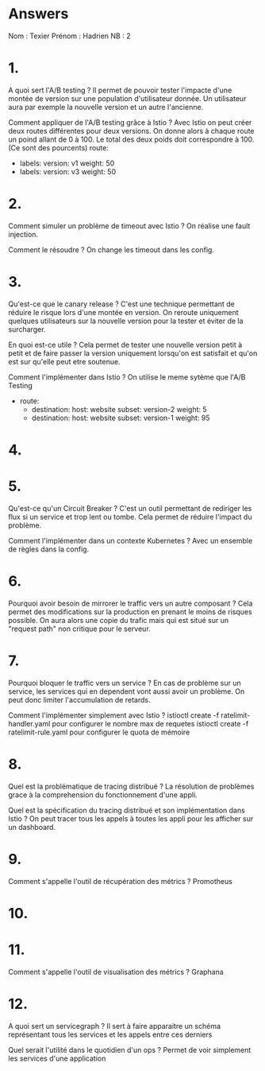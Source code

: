 # Answers

Nom : Texier 
Prénom : Hadrien
NB : 2

# 1.
A quoi sert l'A/B testing ?
Il permet de pouvoir tester l'impacte d'une montée de version sur une population d'utilisateur
donnée. Un utilisateur aura par exemple la nouvelle version et un autre l'ancienne.

Comment appliquer de l'A/B testing grâce à Istio ?
Avec Istio on peut créer deux routes différentes pour deux versions. On donne alors à chaque route un poind allant de 0 à 100. Le total des deux poids doit correspondre à 100.
(Ce sont des pourcents)
route:
  - labels:
      version: v1
    weight: 50
  - labels:
      version: v3
    weight: 50

# 2.
Comment simuler un problème de timeout avec Istio ?
On réalise une fault injection.

Comment le résoudre ?
On change les timeout dans les config.

# 3.
Qu'est-ce que le canary release ?
C'est une technique permettant de réduire le risque lors d'une montée en version. On reroute 
uniquement quelques utilisateurs sur la nouvelle version pour la tester et éviter de la surcharger.

En quoi est-ce utile ?
Cela permet de tester une nouvelle version petit à petit et de faire passer la version uniquement
lorsqu'on est satisfait et qu'on est sur qu'elle peut etre soutenue.

Comment l'implémenter dans Istio ?
On utilise le meme sytème que l'A/B Testing
- route:
    - destination:
        host: website
        subset: version-2
      weight: 5
    - destination:
        host: website
        subset: version-1
      weight: 95
# 4.

# 5.
Qu'est-ce qu'un Circuit Breaker ?
C'est un outil permettant de rediriger les flux si un service et trop lent ou tombe.
Cela permet de réduire l'impact du problème.

Comment l'implémenter dans un contexte Kubernetes ?
Avec un ensemble de règles dans la config.

# 6.
Pourquoi avoir besoin de mirrorer le traffic vers un autre composant ?
Cela permet des modifications sur la production en prenant le moins de risques possible.
On aura alors une copie du trafic mais qui est situé sur un "request path" non critique pour
le serveur.

# 7.
Pourquoi bloquer le traffic vers un service ?
En cas de problème sur un service, les services qui en dependent vont aussi avoir un problème.
On peut donc limiter l'accumulation de retards.

Comment l'implémenter simplement avec Istio ?
istioctl create -f ratelimit-handler.yaml pour configurer le nombre max de requetes
istioctl create -f ratelimit-rule.yaml pour configurer le quota de mémoire

# 8.
Quel est la problématique de tracing distribué ?
La résolution de problèmes grace à la comprehension du fonctionnement d'une appli.

Quel est la spécification du tracing distribué et son implémentation dans Istio ?
On peut tracer tous les appels à toutes les appli pour les afficher sur un dashboard.

# 9.
Comment s'appelle l'outil de récupération des métrics ?
Promotheus

# 10.

# 11.
Comment s'appelle l'outil de visualisation des métrics ?
Graphana

# 12.
A quoi sert un servicegraph ?
Il sert à faire apparaitre un schéma représentant tous les services et les appels entre ces derniers

Quel serait l'utilité dans le quotidien d'un ops ?
Permet de voir simplement les services d'une application
